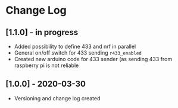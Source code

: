 # Change Log

## [1.1.0] - in progress

- Added possibility to define 433 and nrf in parallel
- General on/off switch for 433 sending `r433_enabled`
- Created new arduino code for 433 sender (as sending 433 from raspberry pi is not reliable

## [1.0.0] - 2020-03-30

- Versioning and change log created